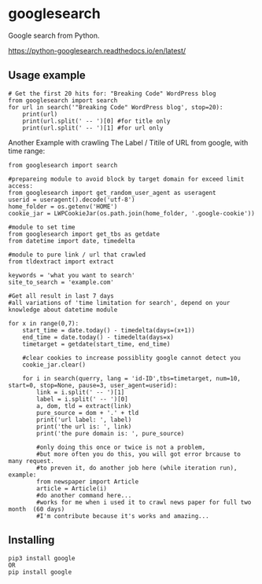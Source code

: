 googlesearch
============

Google search from Python.

https://python-googlesearch.readthedocs.io/en/latest/

Usage example
-------------

    # Get the first 20 hits for: "Breaking Code" WordPress blog
    from googlesearch import search
    for url in search('"Breaking Code" WordPress blog', stop=20):
        print(url)
        print(url.split(' -- ')[0] #for title only
        print(url.split(' -- ')[1] #for url only

Another Example with crawling The Label / Titile of URL from google, with time range:
    
    from googlesearch import search
    
    #prepareing module to avoid block by target domain for exceed limit access:
    from googlesearch import get_random_user_agent as useragent
    userid = useragent().decode('utf-8')
    home_folder = os.getenv('HOME')
    cookie_jar = LWPCookieJar(os.path.join(home_folder, '.google-cookie'))
    
    #module to set time
    from googlesearch import get_tbs as getdate
    from datetime import date, timedelta
    
    #module to pure link / url that crawled
    from tldextract import extract
    
    keywords = 'what you want to search'
    site_to_search = 'example.com'
    
    #Get all result in last 7 days
    #all variations of 'time limitation for search', depend on your knowledge about datetime module
    
    for x in range(0,7):
        start_time = date.today() - timedelta(days=(x+1))
        end_time = date.today() - timedelta(days=x)
        timetarget = getdate(start_time, end_time)
        
        #clear cookies to increase possiblity google cannot detect you
        cookie_jar.clear()
        
        for i in search(querry, lang = 'id-ID',tbs=timetarget, num=10, start=0, stop=None, pause=3, user_agent=userid):
            link = i.split(' -- ')[1]
            label = i.split(' -- ')[0]
            a, dom, tld = extract(link)
            pure_source = dom + '.' + tld
            print('url label: ', label)
            print('the url is: ', link)
            print('the pure domain is: ', pure_source)
            
            #only doing this once or twice is not a problem, 
            #but more often you do this, you will got error brcause to many request.
            #to preven it, do another job here (while iteration run), example:
            from newspaper import Article
            article = Article(i)
            #do another command here...
            #works for me when i used it to crawl news paper for full two month  (60 days)
            #I'm contribute because it's works and amazing...
            
            
            
    


Installing
----------

    pip3 install google
    OR
    pip install google
